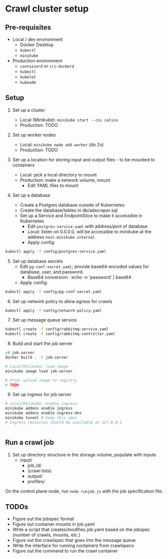 # Crawl cluster setup

## Pre-requisites

- Local / dev environment
  - Docker Desktop
  - `kubectl`
  - `minikube`
- Production environment
  - `containerd` or `cri-dockerd`
  - `kubectl`
  - `kubelet`
  - `kubeadm`

## Setup

1. Set up a cluster
   - Local (Minikube): `minikube start --cni calico`
   - Production: TODO

2. Set up worker nodes
    - Local: `minikube node add worker` (do 2x)
    - Production: TODO

3. Set up a location for storing input and output files - to be mounted to containers
    - Local: pick a local directory to mount
    - Production: make a network volume, mount
      - Edit YAML files to mount

4. Set up a database
    - Create a Postgres database outside of Kubernetes
    - Create the database/tables in db/adscraper.sql
    - Set up a Service and EndpointSlice to make it accessible in
      Kubernetes
      - Edit `postgres-service.yaml` with address/port of database
      - Local: listen on 0.0.0.0, will be accessible to minikube at
        the address `host.minikube.internal`
      - Apply config:

```sh
kubectl apply -f config/postgres-service.yaml
```

5. Set up database secrets
    - Edit `pg-conf-secret.yaml`; provide base64-encoded values for database, user, and password.
      - Base64 conversion: `echo -n 'password' | base64
    - Apply config:

```sh
kubectl apply -f config/pg-conf-secret.yaml
```

6. Set up network policy to allow egress for crawls

```sh
kubectl apply -f config/network-policy.yaml
```

7. Set up message queue service

```sh
kubectl create -f config/rabbitmq-service.yaml
kubectl create -f config/rabbitmq-controller.yaml
```

8. Build and start the job server

```sh
cd job-server
docker build . -t job-server

# Local/Minikube: load image
minikube image load job-server

# Prod: upload image to registry
# TODO
```

9. Set up ingress for job server

```sh
# Local/Minikube: enable ingress
minikube addons enable ingress
minikube addons enable ingress-dns
minikube tunnel # keep this open
# Ingress resources should be available at 127.0.0.1



```

## Run a crawl job

1. Set up directory structure in the storage volume, populate with inputs
   - input/
     - job_id/
     - (crawl lists)
      - output/
      - profiles/

On the control plane node, run `node runjob.js` with the job specification file.


## TODOs

- Figure out the jobspec format
- Figure out container mounts in job.yaml
- Write a script that creates/modifies job.yaml based on the jobspec (number of crawls, mounts, etc.)
- Figure out the crawlspec that goes into the message queue
- Write the interface for running containers from crawlspecs
- Figure out the command to run the crawl container


